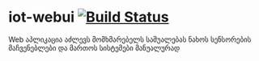 # iot-webui [![Build Status](https://travis-ci.org/freeuni-sdp/iot-webui.svg?branch=master)](https://travis-ci.org/freeuni-sdp/iot-webui)
Web აპლიკაცია აძლევს მომხმარებელს საშუალებას ნახოს სენსორების მაჩვენებლები და მართოს სისტემები მანუალურად
